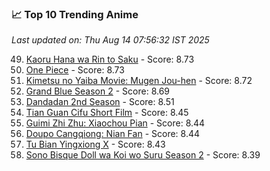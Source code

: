 ### 📈 Top 10 Trending Anime

*Last updated on: Thu Aug 14 07:56:32 IST 2025*

49. [Kaoru Hana wa Rin to Saku](https://myanimelist.net/anime/59845) - Score: 8.73
51. [One Piece](https://myanimelist.net/anime/21) - Score: 8.73
57. [Kimetsu no Yaiba Movie: Mugen Jou-hen](https://myanimelist.net/anime/59192) - Score: 8.72
68. [Grand Blue Season 2](https://myanimelist.net/anime/59986) - Score: 8.69
142. [Dandadan 2nd Season](https://myanimelist.net/anime/60543) - Score: 8.51
174. [Tian Guan Cifu Short Film](https://myanimelist.net/anime/60988) - Score: 8.45
181. [Guimi Zhi Zhu: Xiaochou Pian](https://myanimelist.net/anime/49818) - Score: 8.44
179. [Doupo Cangqiong: Nian Fan](https://myanimelist.net/anime/51039) - Score: 8.44
188. [Tu Bian Yingxiong X](https://myanimelist.net/anime/53447) - Score: 8.43
216. [Sono Bisque Doll wa Koi wo Suru Season 2](https://myanimelist.net/anime/53065) - Score: 8.39
